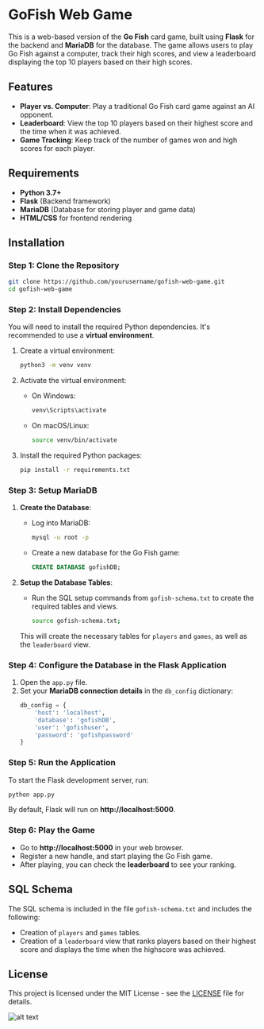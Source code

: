 
# GoFish Web Game

This is a web-based version of the **Go Fish** card game, built using **Flask** for the backend and **MariaDB** for the database. The game allows users to play Go Fish against a computer, track their high scores, and view a leaderboard displaying the top 10 players based on their high scores.

## Features
- **Player vs. Computer**: Play a traditional Go Fish card game against an AI opponent.
- **Leaderboard**: View the top 10 players based on their highest score and the time when it was achieved.
- **Game Tracking**: Keep track of the number of games won and high scores for each player.

## Requirements
- **Python 3.7+**
- **Flask** (Backend framework)
- **MariaDB** (Database for storing player and game data)
- **HTML/CSS** for frontend rendering

## Installation

### Step 1: Clone the Repository
```bash
git clone https://github.com/yourusername/gofish-web-game.git
cd gofish-web-game
```

### Step 2: Install Dependencies
You will need to install the required Python dependencies. It's recommended to use a **virtual environment**.

1. Create a virtual environment:
   ```bash
   python3 -m venv venv
   ```

2. Activate the virtual environment:
   - On Windows:
     ```bash
     venv\Scripts\activate
     ```
   - On macOS/Linux:
     ```bash
     source venv/bin/activate
     ```

3. Install the required Python packages:
   ```bash
   pip install -r requirements.txt
   ```

### Step 3: Setup MariaDB

1. **Create the Database**:
   - Log into MariaDB:
     ```bash
     mysql -u root -p
     ```
   - Create a new database for the Go Fish game:
     ```sql
     CREATE DATABASE gofishDB;
     ```

2. **Setup the Database Tables**:
   - Run the SQL setup commands from `gofish-schema.txt` to create the required tables and views.
     ```bash
     source gofish-schema.txt;
     ```

   This will create the necessary tables for `players` and `games`, as well as the `leaderboard` view.

### Step 4: Configure the Database in the Flask Application

1. Open the `app.py` file.
2. Set your **MariaDB connection details** in the `db_config` dictionary:
   ```python
   db_config = {
       'host': 'localhost',
       'database': 'gofishDB',
       'user': 'gofishuser',
       'password': 'gofishpassword'
   }
   ```

### Step 5: Run the Application

To start the Flask development server, run:

```bash
python app.py
```

By default, Flask will run on **http://localhost:5000**.

### Step 6: Play the Game

- Go to **http://localhost:5000** in your web browser.
- Register a new handle, and start playing the Go Fish game.
- After playing, you can check the **leaderboard** to see your ranking.

## SQL Schema

The SQL schema is included in the file `gofish-schema.txt` and includes the following:
- Creation of `players` and `games` tables.
- Creation of a `leaderboard` view that ranks players based on their highest score and displays the time when the highscore was achieved.

## License

This project is licensed under the MIT License - see the [LICENSE](LICENSE) file for details.


![alt text](image-1.png)